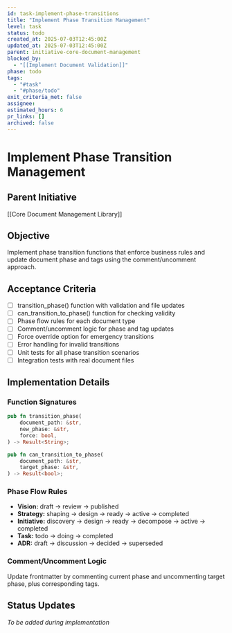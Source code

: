 ```yaml
---
id: task-implement-phase-transitions
title: "Implement Phase Transition Management"
level: task
status: todo
created_at: 2025-07-03T12:45:00Z
updated_at: 2025-07-03T12:45:00Z
parent: initiative-core-document-management
blocked_by: 
  - "[[Implement Document Validation]]"
phase: todo
tags:
  - "#task"
  - "#phase/todo"
exit_criteria_met: false
assignee: 
estimated_hours: 6
pr_links: []
archived: false
---
```


# Implement Phase Transition Management

## Parent Initiative

[[Core Document Management Library]]

## Objective

Implement phase transition functions that enforce business rules and update document phase and tags using the comment/uncomment approach.

## Acceptance Criteria

- [ ] transition_phase() function with validation and file updates
- [ ] can_transition_to_phase() function for checking validity
- [ ] Phase flow rules for each document type
- [ ] Comment/uncomment logic for phase and tag updates
- [ ] Force override option for emergency transitions
- [ ] Error handling for invalid transitions
- [ ] Unit tests for all phase transition scenarios
- [ ] Integration tests with real document files

## Implementation Details

### Function Signatures

```rust
pub fn transition_phase(
    document_path: &str,
    new_phase: &str,
    force: bool,
) -> Result<String>;

pub fn can_transition_to_phase(
    document_path: &str,
    target_phase: &str,
) -> Result<bool>;
```

### Phase Flow Rules

- **Vision:** draft → review → published
- **Strategy:** shaping → design → ready → active → completed
- **Initiative:** discovery → design → ready → decompose → active → completed
- **Task:** todo → doing → completed
- **ADR:** draft → discussion → decided → superseded

### Comment/Uncomment Logic

Update frontmatter by commenting current phase and uncommenting target phase, plus corresponding tags.

## Status Updates

*To be added during implementation*